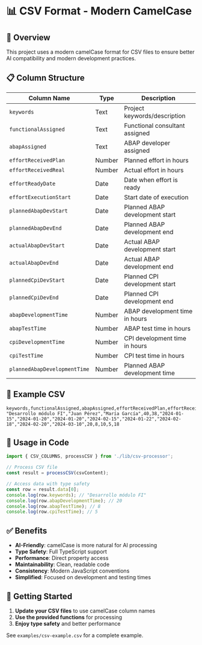 # 📊 CSV Format - Modern CamelCase

## 🎯 Overview

This project uses a modern camelCase format for CSV files to ensure better AI compatibility and modern development practices.

## 📋 Column Structure

| **Column Name** | **Type** | **Description** |
|-----------------|----------|-----------------|
| `keywords` | Text | Project keywords/description |
| `functionalAssigned` | Text | Functional consultant assigned |
| `abapAssigned` | Text | ABAP developer assigned |
| `effortReceivedPlan` | Number | Planned effort in hours |
| `effortReceivedReal` | Number | Actual effort in hours |
| `effortReadyDate` | Date | Date when effort is ready |
| `effortExecutionStart` | Date | Start date of execution |
| `plannedAbapDevStart` | Date | Planned ABAP development start |
| `plannedAbapDevEnd` | Date | Planned ABAP development end |
| `actualAbapDevStart` | Date | Actual ABAP development start |
| `actualAbapDevEnd` | Date | Actual ABAP development end |
| `plannedCpiDevStart` | Date | Planned CPI development start |
| `plannedCpiDevEnd` | Date | Planned CPI development end |
| `abapDevelopmentTime` | Number | ABAP development time in hours |
| `abapTestTime` | Number | ABAP test time in hours |
| `cpiDevelopmentTime` | Number | CPI development time in hours |
| `cpiTestTime` | Number | CPI test time in hours |
| `plannedAbapDevelopmentTime` | Number | Planned ABAP development time |

## 📁 Example CSV

```csv
keywords,functionalAssigned,abapAssigned,effortReceivedPlan,effortReceivedReal,effortReadyDate,effortExecutionStart,plannedAbapDevStart,plannedAbapDevEnd,actualAbapDevStart,actualAbapDevEnd,plannedCpiDevStart,plannedCpiDevEnd,abapDevelopmentTime,abapTestTime,cpiDevelopmentTime,cpiTestTime,plannedAbapDevelopmentTime
"Desarrollo módulo FI","Juan Pérez","María García",40,38,"2024-01-15","2024-01-20","2024-01-20","2024-02-15","2024-01-22","2024-02-18","2024-02-20","2024-03-10",20,8,10,5,18
```

## 🔧 Usage in Code

```typescript
import { CSV_COLUMNS, processCSV } from './lib/csv-processor';

// Process CSV file
const result = processCSV(csvContent);

// Access data with type safety
const row = result.data[0];
console.log(row.keywords); // "Desarrollo módulo FI"
console.log(row.abapDevelopmentTime); // 20
console.log(row.abapTestTime); // 8
console.log(row.cpiTestTime); // 5
```

## ✅ Benefits

- **AI-Friendly**: camelCase is more natural for AI processing
- **Type Safety**: Full TypeScript support
- **Performance**: Direct property access
- **Maintainability**: Clean, readable code
- **Consistency**: Modern JavaScript conventions
- **Simplified**: Focused on development and testing times

## 🚀 Getting Started

1. **Update your CSV files** to use camelCase column names
2. **Use the provided functions** for processing
3. **Enjoy type safety** and better performance

See `examples/csv-example.csv` for a complete example. 